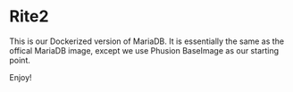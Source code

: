 # Rite2

This is our Dockerized version of MariaDB. It is essentially the same as the offical MariaDB image, except we use Phusion BaseImage as our starting point.

Enjoy!
